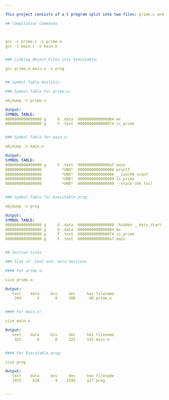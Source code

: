 ```yaml
---

This project consists of a C program split into two files: prime.c and main.c, demonstrating the use of function definition across files and symbol table analysis.

## Compilation Commands



gcc -c prime.c -o prime.o
gcc -c main.c -o main.o


### Linking Object Files into Executable:

gcc prime.o main.o -o prog


## Symbol Table Analysis

### Symbol Table for prime.o:

objdump -t prime.o

Output:
SYMBOL TABLE:
0000000000000000 g     O .data  0000000000000004 mx
0000000000000000 g     F .text  0000000000000074 is_prime


### Symbol Table for main.o:

objdump -t main.o

Output:
SYMBOL TABLE:
0000000000000000 g     F .text  00000000000000a7 main
0000000000000000         *UND*  0000000000000000 printf
0000000000000000         *UND*  0000000000000000 __isoc99_scanf
0000000000000000         *UND*  0000000000000000 is_prime
0000000000000000         *UND*  0000000000000000 __stack_chk_fail


### Symbol Table for Executable prog:

objdump -t prog

Output:
SYMBOL TABLE:
0000000000000000 g     O .data  0000000000000000 .hidden __data_start
0000000000000000 g     O .data  0000000000000004 mx
0000000000000000 g     F .text  0000000000000074 is_prime
0000000000000000 g     F .text  00000000000000a7 main


## Section Sizes

### Size of .text and .data Sections

#### For prime.o:

size prime.o

Output:
   text    data     bss     dec     hex filename
    204       4       0     208      d0 prime.o


#### For main.o:

size main.o

Output:
   text    data     bss     dec     hex filename
    325       0       0     325     145 main.o


#### For Executable prog:

size prog

Output:
   text    data     bss     dec     hex filename
   1975     620       4    2599     a27 prog


---
```

